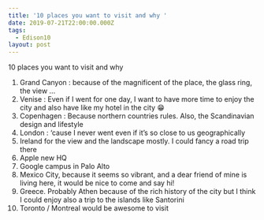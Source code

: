 ```yaml
---
title: '10 places you want to visit and why '
date: 2019-07-21T22:00:00.000Z
tags:
  - Edison10
layout: post
---
```

10 places you want to visit and why 

1. Grand Canyon : because of the magnificent of the place, the glass ring, the view ...
2. Venise : Even if I went for one day, I want to have more time to enjoy the city and also have like my hotel in the city 😁 
3. Copenhagen : Because northern countries rules. Also, the Scandinavian design and lifestyle
4. London : ‘cause I never went even if it’s so close to us geographically 
5. Ireland for the view and the landscape mostly. I could fancy a road trip there
6. Apple new HQ
7. Google campus in Palo Alto
8. Mexico City, because it seems so vibrant, and a dear friend of mine is living here, it would be nice to come and say hi!
9. Greece. Probably Athen because of the rich history of the city but I think I could enjoy also a trip to the islands like Santorini
10. Toronto / Montreal would be awesome to visit
